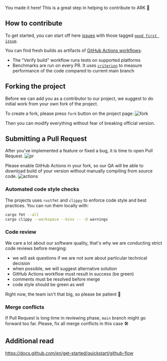 You made it here! This is a great step in helping to contribute to ARK 🎈

## How to contribute

To get started, you can start off here [issues](https://github.com/ARK-Builders/ark-rust/issues) with those tagged [`good first issue`](https://github.com/ARK-Builders/ark-rust/issues?q=is:issue+is:open+label:%22good+first+issue%22).

You can find fresh builds as artifacts of [GitHub Actions workflows](https://github.com/ARK-Builders/ark-rust/actions):

- The "Verify build" workflow runs tests on supported platforms
- Benchmarks are run on every PR. It uses [`criterion`](https://github.com/bheisler/criterion.rs) to measure performance of the code compared to current main branch

## Forking the project

Before we can add you as a contributor to our project, we suggest to do initial work from your own fork of the project.

To create a fork, please press `fork` button on the project page:
![fork](https://github.com/ARK-Builders/ark-rust/assets/60650661/fb950e9c-3bff-4850-9fa9-188dc59fdc15)

Then you can modify everything without fear of breaking official version.

## Submitting a Pull Request

After you've implemented a feature or fixed a bug, it is time to open Pull Request.
![pr](https://github.com/ARK-Builders/ark-rust/assets/60650661/ae6b0070-2d19-4c10-b09f-5f2b64e81c12)

Please enable GitHub Actions in your fork, so our QA will be able to download build of your version without manually compiling from source code.
![actions](https://github.com/ARK-Builders/ark-rust/assets/60650661/1ae7d5d3-30a4-4e19-8271-8a30ce1d4d99)

### Automated code style checks

The projects uses `rustfmt` and `clippy` to enforce code style and best practices. You can run them locally with:

```bash
cargo fmt --all
cargo clippy --workspace --bins -- -D warnings
```

### Code review

We care a lot about our software quality, that's why we are conducting strict code reviews before merging:

- we will ask questions if we are not sure about particular technical decision
- when possible, we will suggest alternative solution
- GitHub Actions workflow must result in success (be green)
- comments must be resolved before merge
- code style should be green as well

Right now, the team isn't that big, so please be patient 🙂

### Merge conflicts

If Pull Request is long time in reviewing phase, `main` branch might go forward too far.
Please, fix all merge conflicts in this case 🛠

## Additional read

https://docs.github.com/en/get-started/quickstart/github-flow
